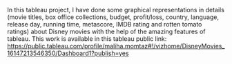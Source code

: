 In this tableau project, I have done some graphical representations in details (movie titles, box office collections, budget, profit/loss, country, language, release day, running time, metascore, IMDB rating and rotten tomato ratings) about Disney movies with the help of the amazing features of tableau. This work is available in this tableau public link: https://public.tableau.com/profile/maliha.momtaz#!/vizhome/DisneyMovies_16147213546350/Dashboard1?publish=yes
